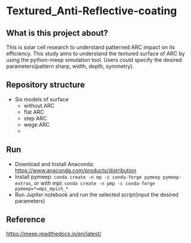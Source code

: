 # Textured_Anti-Reflective-coating

## What is this project about?
This is solar cell research to understand patterned ARC impact on its efficiency. This study aims to understand the textured surface of ARC by using the python-meep simulation tool. Users could specify the desired parameters(pattern sharp, width, depth, symmetry).

## Repository structure
- Six models of surface
   - without ARC
   - flat ARC
   - step ARC
   - wege ARC
   - 
## Run
- Download and Install Anaconda: https://www.anaconda.com/products/distribution
- Install pymeep: ```conda create -n mp -c conda-forge pymeep pymeep-extras```, or with mpi: ```conda create -n pmp -c conda-forge pymeep=*=mpi_mpich_*```
- Run Jupiter notebook and run the selected script(input the desired parameters)

## Reference
https://meep.readthedocs.io/en/latest/
